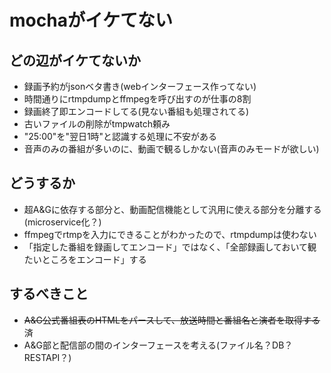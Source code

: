 mochaがイケてない
====

どの辺がイケてないか
----

* 録画予約がjsonベタ書き(webインターフェース作ってない)
* 時間通りにrtmpdumpとffmpegを呼び出すのが仕事の8割
* 録画終了即エンコードしてる(見ない番組も処理されてる)
* 古いファイルの削除がtmpwatch頼み
* "25:00"を"翌日1時"と認識する処理に不安がある
* 音声のみの番組が多いのに、動画で観るしかない(音声のみモードが欲しい)

どうするか
----

* 超A&Gに依存する部分と、動画配信機能として汎用に使える部分を分離する(microservice化？)
* ffmpegでrtmpを入力にできることがわかったので、rtmpdumpは使わない
* 「指定した番組を録画してエンコード」ではなく、「全部録画しておいて観たいところをエンコード」する

するべきこと
----
* ~~A&G公式番組表のHTMLをパースして、放送時間と番組名と演者を取得する~~ 済
* A&G部と配信部の間のインターフェースを考える(ファイル名？DB？RESTAPI？)


